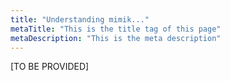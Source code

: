 ```yaml
---
title: "Understanding mimik..."
metaTitle: "This is the title tag of this page"
metaDescription: "This is the meta description"
---
```


[TO BE PROVIDED]